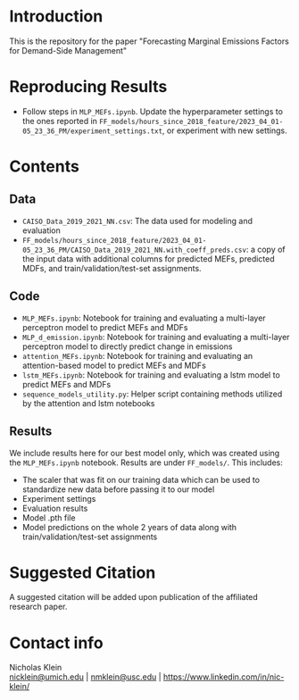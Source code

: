 # Introduction
This is the repository for the paper "Forecasting Marginal Emissions Factors for Demand-Side Management"

# Reproducing Results
* Follow steps in `MLP_MEFs.ipynb`. Update the hyperparameter settings to the ones reported in `FF_models/hours_since_2018_feature/2023_04_01-05_23_36_PM/experiment_settings.txt`, or experiment with new settings.

# Contents

## Data
* `CAISO_Data_2019_2021_NN.csv`: The data used for modeling and evaluation
* `FF_models/hours_since_2018_feature/2023_04_01-05_23_36_PM/CAISO_Data_2019_2021_NN.with_coeff_preds.csv`: a copy of the input data with additional columns for predicted MEFs, predicted MDFs, and train/validation/test-set assignments.

## Code
* `MLP_MEFs.ipynb`: Notebook for training and evaluating a multi-layer perceptron model to predict MEFs and MDFs
* `MLP_d_emission.ipynb`: Notebook for training and evaluating a multi-layer perceptron model to directly predict change in emissions
* `attention_MEFs.ipynb`: Notebook for training and evaluating an attention-based model to predict MEFs and MDFs
* `lstm_MEFs.ipynb`: Notebook for training and evaluating a lstm model to predict MEFs and MDFs
* `sequence_models_utility.py`: Helper script containing methods utilized by the attention and lstm notebooks

## Results
We include results here for our best model only, which was created using the `MLP_MEFs.ipynb` notebook. Results are under `FF_models/`. This includes:
* The scaler that was fit on our training data which can be used to standardize new data before passing it to our model
* Experiment settings
* Evaluation results
* Model .pth file
* Model predictions on the whole 2 years of data along with train/validation/test-set assignments

# Suggested Citation
A suggested citation will be added upon publication of the affiliated research paper. 

# Contact info
Nicholas Klein  
nicklein@umich.edu | nmklein@usc.edu | https://www.linkedin.com/in/nic-klein/
